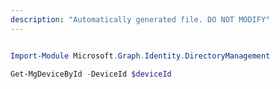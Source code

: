 ```yaml
---
description: "Automatically generated file. DO NOT MODIFY"
---
```


```powershell

Import-Module Microsoft.Graph.Identity.DirectoryManagement

Get-MgDeviceById -DeviceId $deviceId

```